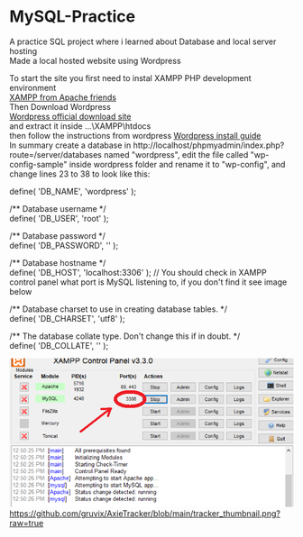 # MySQL-Practice
A practice SQL project where i learned about Database and local server hosting<br />
Made a local hosted website using Wordpress  


To start the site you first need to instal XAMPP PHP development environment  
[XAMPP from Apache friends](https://www.apachefriends.org/)  
Then Download Wordpress  
[Wordpress official download site](https://wordpress.org/download/)  
and extract it inside ...\XAMPP\htdocs  
then follow the instructions from wordpress [Wordpress install guide](https://wordpress.org/support/article/how-to-install-wordpress/)  
In summary create a database in http://localhost/phpmyadmin/index.php?route=/server/databases named "wordpress", edit the file called "wp-config-sample" inside wordpress folder and rename it to "wp-config", and change lines 23 to 38 to look like this: 

define( 'DB_NAME', 'wordpress' );  

/** Database username */  
define( 'DB_USER', 'root' );  

/** Database password */  
define( 'DB_PASSWORD', '' );  

/** Database hostname */<br />
define( 'DB_HOST', 'localhost:3306' ); // You should check in XAMPP control panel what port is MySQL listening to, if you don't find it see image below<br />

/** Database charset to use in creating database tables. */<br />
define( 'DB_CHARSET', 'utf8' );<br />

/** The database collate type. Don't change this if in doubt. */<br />
define( 'DB_COLLATE', '' );<br />

![alt text](https://github.com/gruvix/MySQL-Practice/blob/main/MySQLPort.png)
https://github.com/gruvix/AxieTracker/blob/main/tracker_thumbnail.png?raw=true

